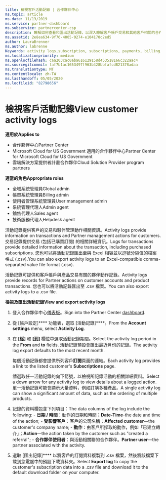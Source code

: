 ```yaml
---
title: 檢視客戶活動記錄 | 合作夥伴中心
ms.topic: article
ms.date: 11/13/2019
ms.service: partner-dashboard
ms.subservice: partnercenter-csp
description: 瞭解如何查看和匯出活動記錄，以深入瞭解客戶帳戶交易和其他客戶相關的合作夥伴管理活動。
ms.assetid: 2e8ea634-9f76-4005-9274-e104170c2ed5
author: LauraBrenner
ms.author: labrenne
Keywords: activity logs,subscription, subscriptions, payments, billing, transactions, 活動記錄, 訂用帳戶, 付款, 帳單, 交易
ms.localizationpriority: medium
ms.openlocfilehash: caa203cac0aba616129158d453518166c322aac4
ms.sourcegitcommit: faf7b1ac1653497f963b428bbfafcd821378adaa
ms.translationtype: MT
ms.contentlocale: zh-TW
ms.lasthandoff: 05/05/2020
ms.locfileid: "82798656"
---
```

# <a name="view-customer-activity-logs"></a><span data-ttu-id="f3552-104">檢視客戶活動記錄</span><span class="sxs-lookup"><span data-stu-id="f3552-104">View customer activity logs</span></span>

<span data-ttu-id="f3552-105">**適用於**</span><span class="sxs-lookup"><span data-stu-id="f3552-105">**Applies to**</span></span>

- <span data-ttu-id="f3552-106">合作夥伴中心</span><span class="sxs-lookup"><span data-stu-id="f3552-106">Partner Center</span></span>
- <span data-ttu-id="f3552-107">Microsoft Cloud for US Government 適用的合作夥伴中心</span><span class="sxs-lookup"><span data-stu-id="f3552-107">Partner Center for Microsoft Cloud for US Government</span></span>
- <span data-ttu-id="f3552-108">雲端解決方案提供者計畫合作夥伴</span><span class="sxs-lookup"><span data-stu-id="f3552-108">Cloud Solution Provider program partners</span></span>

<span data-ttu-id="f3552-109">**適當的角色**</span><span class="sxs-lookup"><span data-stu-id="f3552-109">**Appropriate roles**</span></span>

- <span data-ttu-id="f3552-110">全域系統管理員</span><span class="sxs-lookup"><span data-stu-id="f3552-110">Global admin</span></span>
- <span data-ttu-id="f3552-111">帳單系統管理員</span><span class="sxs-lookup"><span data-stu-id="f3552-111">Billing admin</span></span>
- <span data-ttu-id="f3552-112">使用者管理系統管理員</span><span class="sxs-lookup"><span data-stu-id="f3552-112">User management admin</span></span>
- <span data-ttu-id="f3552-113">系統管理代理人</span><span class="sxs-lookup"><span data-stu-id="f3552-113">Admin agent</span></span>
- <span data-ttu-id="f3552-114">銷售代理人</span><span class="sxs-lookup"><span data-stu-id="f3552-114">Sales agent</span></span>
- <span data-ttu-id="f3552-115">技術服務代理人</span><span class="sxs-lookup"><span data-stu-id="f3552-115">Helpdesk agent</span></span>

<span data-ttu-id="f3552-116">活動記錄提供客戶的交易和夥伴管理動作相關資訊。</span><span class="sxs-lookup"><span data-stu-id="f3552-116">Activity logs provide information on transactions and Partner management actions for customers.</span></span> <span data-ttu-id="f3552-117">交易記錄提供交易 (包括已購買訂閱) 的相關詳細資訊。</span><span class="sxs-lookup"><span data-stu-id="f3552-117">Logs for transactions provide detailed information about the transaction, including purchased subscriptions.</span></span> <span data-ttu-id="f3552-118">您也可以將活動記錄匯出至與 Excel 相容並以逗號分隔值的檔案格式 (.csv).</span><span class="sxs-lookup"><span data-stu-id="f3552-118">You can also export activity logs to an Excel-compatible comma-separated value file format (.csv).</span></span>

<span data-ttu-id="f3552-119">活動記錄可提供和客戶帳戶與產品交易有關的夥伴動作記錄。</span><span class="sxs-lookup"><span data-stu-id="f3552-119">Activity logs provide records for Partner actions on customer accounts and product transactions.</span></span> <span data-ttu-id="f3552-120">您也可以將活動記錄匯出至 .csv 檔案。</span><span class="sxs-lookup"><span data-stu-id="f3552-120">You can also export activity logs to a .csv file.</span></span>

<span data-ttu-id="f3552-121">**檢視及匯出活動記錄**</span><span class="sxs-lookup"><span data-stu-id="f3552-121">**View and export activity logs**</span></span>

1. <span data-ttu-id="f3552-122">登入合作夥伴中心[儀表板](https://partner.microsoft.com/dashboard)。</span><span class="sxs-lookup"><span data-stu-id="f3552-122">Sign into the Partner Center [dashboard](https://partner.microsoft.com/dashboard).</span></span>

2. <span data-ttu-id="f3552-123">從 [帳戶設定]\*\*\*\* 功能表，選取 [活動記錄]\*\*\*\*。</span><span class="sxs-lookup"><span data-stu-id="f3552-123">From the **Account settings** menu, select **Activity Log**.</span></span>
2.  <span data-ttu-id="f3552-124">在 **\[從\]** 和 **\[到\]** 欄位中選取活動記錄期間。</span><span class="sxs-lookup"><span data-stu-id="f3552-124">Select the activity log period in the **From** and **to** fields.</span></span> <span data-ttu-id="f3552-125">活動記錄預設會匯出最近月份的記錄。</span><span class="sxs-lookup"><span data-stu-id="f3552-125">The activity log export defaults to the most recent month.</span></span>

    <span data-ttu-id="f3552-126">每個活動記錄都會提供所列客戶**訂閱**頁面的連結。</span><span class="sxs-lookup"><span data-stu-id="f3552-126">Each activity log provides a link to the listed customer's **Subscriptions** page.</span></span>

    <span data-ttu-id="f3552-127">請選取任一活動記錄的向下箭號，以檢視所記錄活動的相關詳細資料。</span><span class="sxs-lookup"><span data-stu-id="f3552-127">Select a down arrow for any activity log to view details about a logged action.</span></span> <span data-ttu-id="f3552-128">單一活動記錄可能會顯示大量資料，例如訂購多種產品。</span><span class="sxs-lookup"><span data-stu-id="f3552-128">A single activity log can show a significant amount of data, such as the ordering of multiple products.</span></span>

3.   <span data-ttu-id="f3552-129">記錄的資料欄包含下列項目：</span><span class="sxs-lookup"><span data-stu-id="f3552-129">The data columns of the log include the following:</span></span>
    -   <span data-ttu-id="f3552-130">**日期 / 時間**：動作的日期和時間；</span><span class="sxs-lookup"><span data-stu-id="f3552-130">**Date-Time**-the date and time of the action;</span></span>
    -   <span data-ttu-id="f3552-131">**受影響客戶**：客戶的公司名稱；</span><span class="sxs-lookup"><span data-stu-id="f3552-131">**Affected customer**—the customer's company name;</span></span>
    -   <span data-ttu-id="f3552-132">**動作**：由客戶所採取的動作，例如「已建立轉介」；</span><span class="sxs-lookup"><span data-stu-id="f3552-132">**Action**—the action taken by the customer such as "created a referral";</span></span>
    -   <span data-ttu-id="f3552-133">**合作夥伴使用者**：與活動相關聯的合作夥伴。</span><span class="sxs-lookup"><span data-stu-id="f3552-133">**Partner user**—the partner associated with the activity.</span></span>

4.  <span data-ttu-id="f3552-134">選取 [匯出記錄]\*\*\*\* 以將客戶的訂閱資料複製到 .csv 檔案，然後將該檔案下載到您電腦中的預設下載資料夾。</span><span class="sxs-lookup"><span data-stu-id="f3552-134">Select **Export log** to copy the customer's subscription data into a .csv file and download it to the default download folder on your computer.</span></span>
    
 

 




